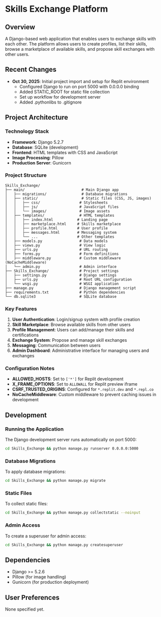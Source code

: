 # Skills Exchange Platform

## Overview
A Django-based web application that enables users to exchange skills with each other. The platform allows users to create profiles, list their skills, browse a marketplace of available skills, and propose skill exchanges with other users.

## Recent Changes
- **Oct 30, 2025**: Initial project import and setup for Replit environment
  - Configured Django to run on port 5000 with 0.0.0.0 binding
  - Added STATIC_ROOT for static file collection
  - Set up workflow for development server
  - Added .pythonlibs to .gitignore

## Project Architecture

### Technology Stack
- **Framework**: Django 5.2.7
- **Database**: SQLite (development)
- **Frontend**: HTML templates with CSS and JavaScript
- **Image Processing**: Pillow
- **Production Server**: Gunicorn

### Project Structure
```
Skills_Exchange/
├── main/                          # Main Django app
│   ├── migrations/                # Database migrations
│   ├── static/                    # Static files (CSS, JS, images)
│   │   ├── css/                  # Stylesheets
│   │   ├── js/                   # JavaScript files
│   │   └── images/               # Image assets
│   ├── templates/                # HTML templates
│   │   ├── index.html           # Landing page
│   │   ├── marketplace.html     # Skills marketplace
│   │   ├── profile.html         # User profile
│   │   ├── messages.html        # Messaging system
│   │   └── ...                  # Other templates
│   ├── models.py                 # Data models
│   ├── views.py                  # View logic
│   ├── urls.py                   # URL routing
│   ├── forms.py                  # Form definitions
│   ├── middleware.py             # Custom middleware (NoCacheMiddleware)
│   └── admin.py                  # Admin interface
├── Skills_Exchange/              # Project settings
│   ├── settings.py               # Django settings
│   ├── urls.py                   # Root URL configuration
│   └── wsgi.py                   # WSGI application
├── manage.py                     # Django management script
├── requirements.txt              # Python dependencies
└── db.sqlite3                    # SQLite database
```

### Key Features
1. **User Authentication**: Login/signup system with profile creation
2. **Skill Marketplace**: Browse available skills from other users
3. **Profile Management**: Users can add/manage their skills and certifications
4. **Exchange System**: Propose and manage skill exchanges
5. **Messaging**: Communication between users
6. **Admin Dashboard**: Administrative interface for managing users and exchanges

### Configuration Notes
- **ALLOWED_HOSTS**: Set to `['*']` for Replit development
- **X_FRAME_OPTIONS**: Set to `ALLOWALL` for Replit preview iframe
- **CSRF_TRUSTED_ORIGINS**: Configured for `*.replit.dev` and `*.repl.co`
- **NoCacheMiddleware**: Custom middleware to prevent caching issues in development

## Development

### Running the Application
The Django development server runs automatically on port 5000:
```bash
cd Skills_Exchange && python manage.py runserver 0.0.0.0:5000
```

### Database Migrations
To apply database migrations:
```bash
cd Skills_Exchange && python manage.py migrate
```

### Static Files
To collect static files:
```bash
cd Skills_Exchange && python manage.py collectstatic --noinput
```

### Admin Access
To create a superuser for admin access:
```bash
cd Skills_Exchange && python manage.py createsuperuser
```

## Dependencies
- Django >= 5.2.6
- Pillow (for image handling)
- Gunicorn (for production deployment)

## User Preferences
None specified yet.
